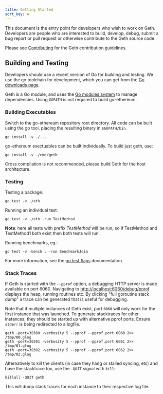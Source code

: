 ```yaml
---
title: Getting Started
sort_key: A
---
```


This document is the entry point for developers who wish to work on Geth.
Developers are people who are interested to build, develop, debug, submit
a bug report or pull request or otherwise contribute to the Geth source code.

Please see [Contributing](/content/docs/developers/contributing.md) for the
Geth contribution guidelines.

## Building and Testing

Developers should use a recent version of Go for building and testing. We use the go
toolchain for development, which you can get from the [Go downloads page][go-install].

Geth is a Go module, and uses the [Go modules system][go-modules] to manage
dependencies. Using `GOPATH` is not required to build go-ethereum.

### Building Executables

Switch to the go-ethereum repository root directory.
All code can be built using the go tool, placing the resulting binary in `$GOPATH/bin`.

```text
go install -v ./...
```

go-ethereum exectuables can be built individually. To build just geth, use:

```text
go install -v ./cmd/geth
```

Cross compilation is not recommended, please build Geth for the host architecture.

### Testing

Testing a package:

```
go test -v ./eth
```

Running an individual test:

```
go test -v ./eth -run TestMethod
```

**Note**: here all tests with prefix _TestMethod_ will be run, so if TestMethod and
TestMethod1 both exist then both tests will run.

Running benchmarks, eg.:

```
go test -v -bench . -run BenchmarkJoin
```

For more information, see the [go test flags][testflag] documentation.

### Stack Traces

If Geth is started with the `--pprof` option, a debugging HTTP server is made available
on port 6060. Navigating to <http://localhost:6060/debug/pprof> displays the heap,
running routines etc. By clicking "full goroutine stack dump" a trace can be generated
that is useful for debugging.

Note that if multiple instances of Geth exist, port `6060` will only work for the first
instance that was launched. To generate stacktraces for other instances,
they should be started up with alternative pprof ports. Ensure `stderr` is being
redirected to a logfile.

```
geth -port=30300 -verbosity 5 --pprof --pprof.port 6060 2>> /tmp/00.glog
geth -port=30301 -verbosity 5 --pprof --pprof.port 6061 2>> /tmp/01.glog
geth -port=30302 -verbosity 5 --pprof --pprof.port 6062 2>> /tmp/02.glog
```

Alternatively to kill the clients (in case they hang or stalled syncing, etc)
and have the stacktrace too, use the `-QUIT` signal with `kill`:

```
killall -QUIT geth
```

This will dump stack traces for each instance to their respective log file.

[install-guide]: ../install-and-build/installing-geth
[code-review]: ../developers/code-review-guidelines
[cross-compile]: ../install-and-build/cross-compile
[go-modules]: https://github.com/golang/go/wiki/Modules
[discord]: https://discord.gg/invite/nthXNEv
[go-install]: https://golang.org/doc/install
[testflag]: https://golang.org/cmd/go/#hdr-Testing_flags
